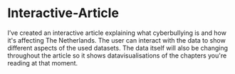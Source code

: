# Interactive-Article
I’ve created an interactive article explaining what cyberbullying is and how it's affecting The Netherlands. The user can interact with the data to show different aspects of the used datasets. The data itself will also be changing throughout the article so it shows datavisualisations of the chapters you're reading at that moment.
